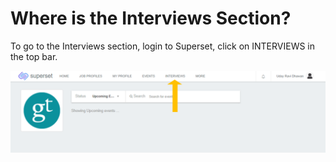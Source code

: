 # Where is the Interviews Section?

To go to the Interviews section, login to Superset, click on INTERVIEWS in the top bar.

![](../../.gitbook/assets/image%20%28244%29.png)

